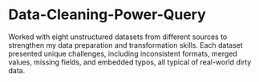 # Data-Cleaning-Power-Query
Worked with eight unstructured datasets from different sources to strengthen my data preparation and transformation skills. Each dataset presented unique challenges, including inconsistent formats, merged values, missing fields, and embedded typos, all typical of real-world dirty data.
